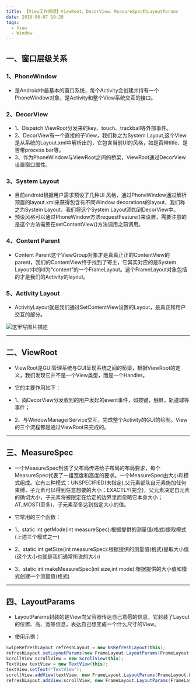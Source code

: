 ```yaml
---
title: 【View工作原理】ViewRoot、DecorView、MeasureSpec和LayoutParams
date: 2016-06-07 19:28
tags:
  - View
  - Window
---
```


## 一、窗口层级关系

### 1、PhoneWindow
 - 是Android中最基本的窗口系统，每个Activity会创建并持有一个PhoneWindow对象，是Activity和整个View系统交互的接口。

### 2、DecorView
  - 1、Dispatch ViewRoot分发来的key、touch、trackball等外部事件。
  - 2、DecorView有一个直接的子View，我们称之为System Layout,这个View是从系统的Layout.xml中解析出的，它包含当前UI的风格，如是否带title、是否带process bar等。
  - 3、作为PhoneWindow与ViewRoot之间的桥梁，ViewRoot通过DecorView设置窗口属性。

<!--more-->

### 3、System Layout
 - 目前android根据用户需求预设了几种UI 风格，通过PhoneWindow通过解析预置的layout.xml来获得包含有不同Window decorations的layout，我们称之为System Layout，我们将这个System Layout添加到DecorView中。
 - 预设风格可以通过PhoneWindow方法requestFeature()来设置，需要注意的是这个方法需要在setContentView()方法调用之前调用。

### 4、Content Parent
 - Content Parent这个ViewGroup对象才是真真正正的ContentView的parent，我们的ContentView终于找到了寄主，它其实对应的是System Layout中的id为“content”的一个FrameLayout。这个FrameLayout对象包括的才是我们的Activity的layout。

### 5、Activity Layout
 - ActivityLayout就是我们通过SetContentView设置的Layout，是真正和用户交互的部分。

![这里写图片描述](http://hi.csdn.net/attachment/201111/10/0_1320932280LPp2.gif)

----------

## 二、ViewRoot

 - ViewRoot是GUI管理系统与GUI呈现系统之间的桥梁，根据ViewRoot的定义，我们发现它并不是一个View类型，而是一个Handler。

 - 它的主要作用如下：
  - 1、向DecorView分发收到的用户发起的event事件，如按键，触屏，轨迹球等事件；
  - 2、与WindowManagerService交互，完成整个Activity的GUI的绘制。View的三个流程都是通过ViewRoot来完成的。


----------

## 三、MeasureSpec

 - 一个MeasureSpec封装了父布局传递给子布局的布局要求，每个MeasureSpec代表了一组宽度和高度的要求。一个MeasureSpec由大小和模式组成。它有三种模式：UNSPECIFIED(未指定),父元素部队自元素施加任何束缚，子元素可以得到任意想要的大小；EXACTLY(完全)，父元素决定自元素的确切大小，子元素将被限定在给定的边界里而忽略它本身大小；AT_MOST(至多)，子元素至多达到指定大小的值。

 - 它常用的三个函数：
  - 1、static int getMode(int measureSpec):根据提供的测量值(格式)提取模式(上述三个模式之一)
  - 2、static int getSize(int measureSpec):根据提供的测量值(格式)提取大小值(这个大小也就是我们通常所说的大小)
  - 3、static int makeMeasureSpec(int size,int mode):根据提供的大小值和模式创建一个测量值(格式)


----------

## 四、LayoutParams

 - LayoutParams封装的是View向父容器传达自己意愿的信息，它封装了Layout的位置、高、宽等信息，表达自己想变成一个什么尺寸的View。

 - 使用示例：

``` Java
SwipeRefreshLayout refreshLayout = new NsRefreshLayout(this);
refreshLayout.setLayoutParams(new FrameLayout.LayoutParams(FrameLayout.LayoutParams.MATCH_PARENT, FrameLayout.LayoutParams.MATCH_PARENT));
ScrollView scrollView = new ScrollView(this);
TextView textView = new TextView(this);
textView.setText("TextView");
scrollView.addView(textView, new FrameLayout.LayoutParams(FrameLayout.LayoutParams.MATCH_PARENT, FrameLayout.LayoutParams.MATCH_PARENT));
refreshLayout.addView(scrollView, new FrameLayout.LayoutParams(FrameLayout.LayoutParams.MATCH_PARENT, FrameLayout.LayoutParams.MATCH_PARENT));
```
